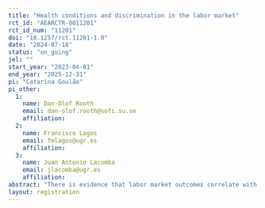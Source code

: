 ```yaml
---
title: "Health conditions and discrimination in the labor market"
rct_id: "AEARCTR-0011201"
rct_id_num: "11201"
doi: "10.1257/rct.11201-1.0"
date: "2024-07-18"
status: "on_going"
jel: ""
start_year: "2023-04-01"
end_year: "2025-12-31"
pi: "Catarina Goulão"
pi_other:
  1:
    name: Dan-Olof Rooth
    email: dan-olof.rooth@sofi.su.se
    affiliation: 
  2:
    name: Francisco Lagos
    email: fmlagos@ugr.es
    affiliation: 
  3:
    name: Juan Antonio Lacomba
    email: jlacomba@ugr.es
    affiliation: 
abstract: "There is evidence that labor market outcomes correlate with individuals’ health. We contribute to the literature by asking whether individuals with particular health conditions face different odds in applying for job positions. We use field experiments (correspondence tests) to investigate whether employers’ decision to invite a job candidate for a first interview is affected by the candidate’s health conditions."
layout: registration
---
```


